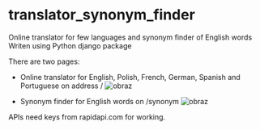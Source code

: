 # translator_synonym_finder
Online translator for few languages and synonym finder of English words
Writen using Python django package

There are two pages:
- Online translator for English, Polish, French, German, Spanish and Portuguese on address /
![obraz](https://user-images.githubusercontent.com/92594001/172145898-05d76434-91fd-4bde-ab1f-df84741d0699.png)

- Synonym finder for English words on /synonym
 ![obraz](https://user-images.githubusercontent.com/92594001/172145523-b7ce6cdf-d5ef-4fab-9c02-408ba765422d.png)

APIs need keys from rapidapi.com for working.
